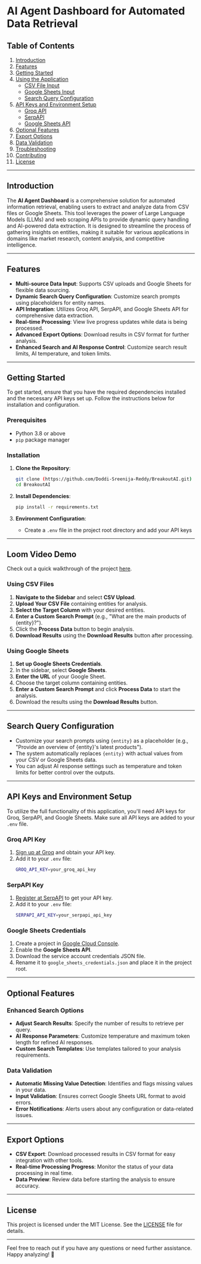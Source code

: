 # AI Agent Dashboard for Automated Data Retrieval

## Table of Contents
1. [Introduction](#introduction)
2. [Features](#features)
3. [Getting Started](#getting-started)
4. [Using the Application](#using-the-application)
   - [CSV File Input](#using-csv-files)
   - [Google Sheets Input](#using-google-sheets)
   - [Search Query Configuration](#search-query-configuration)
5. [API Keys and Environment Setup](#api-keys-and-environment-setup)
   - [Groq API](#groq-api-key)
   - [SerpAPI](#serpapi-key)
   - [Google Sheets API](#google-sheets-credentials)
6. [Optional Features](#optional-features)
7. [Export Options](#export-options)
8. [Data Validation](#data-validation)
9. [Troubleshooting](#troubleshooting)
10. [Contributing](#contributing)
11. [License](#license)

---

## Introduction

The **AI Agent Dashboard** is a comprehensive solution for automated information retrieval, enabling users to extract and analyze data from CSV files or Google Sheets. This tool leverages the power of Large Language Models (LLMs) and web scraping APIs to provide dynamic query handling and AI-powered data extraction. It is designed to streamline the process of gathering insights on entities, making it suitable for various applications in domains like market research, content analysis, and competitive intelligence.

---

## Features

- **Multi-source Data Input**: Supports CSV uploads and Google Sheets for flexible data sourcing.
- **Dynamic Search Query Configuration**: Customize search prompts using placeholders for entity names.
- **API Integration**: Utilizes Groq API, SerpAPI, and Google Sheets API for comprehensive data extraction.
- **Real-time Processing**: View live progress updates while data is being processed.
- **Advanced Export Options**: Download results in CSV format for further analysis.
- **Enhanced Search and AI Response Control**: Customize search result limits, AI temperature, and token limits.

---

## Getting Started

To get started, ensure that you have the required dependencies installed and the necessary API keys set up. Follow the instructions below for installation and configuration.

### Prerequisites

- Python 3.8 or above
- `pip` package manager

### Installation

1. **Clone the Repository**:
    ```bash
    git clone (https://github.com/Doddi-Sreenija-Reddy/BreakoutAI.git)
    cd BreakoutAI
    ```

2. **Install Dependencies**:
    ```bash
    pip install -r requirements.txt
    ```

3. **Environment Configuration**:
   - Create a `.env` file in the project root directory and add your API keys

---
## Loom Video Demo
Check out a quick walkthrough of the project [here]().

### Using CSV Files

1. **Navigate to the Sidebar** and select **CSV Upload**.
2. **Upload Your CSV File** containing entities for analysis.
3. **Select the Target Column** with your desired entities.
4. **Enter a Custom Search Prompt** (e.g., "What are the main products of {entity}?").
5. Click the **Process Data** button to begin analysis.
6. **Download Results** using the **Download Results** button after processing.

### Using Google Sheets

1. **Set up Google Sheets Credentials**.
2. In the sidebar, select **Google Sheets**.
3. **Enter the URL** of your Google Sheet.
4. Choose the target column containing entities.
5. **Enter a Custom Search Prompt** and click **Process Data** to start the analysis.
6. Download the results using the **Download Results** button.

---

## Search Query Configuration

- Customize your search prompts using `{entity}` as a placeholder (e.g., "Provide an overview of {entity}'s latest products").
- The system automatically replaces `{entity}` with actual values from your CSV or Google Sheets data.
- You can adjust AI response settings such as temperature and token limits for better control over the outputs.

---

## API Keys and Environment Setup

To utilize the full functionality of this application, you'll need API keys for Groq, SerpAPI, and Google Sheets. Make sure all API keys are added to your `.env` file.

### Groq API Key
1. [Sign up at Groq](https://groq.com) and obtain your API key.
2. Add it to your `.env` file:
    ```bash
    GROQ_API_KEY=your_groq_api_key
    ```

### SerpAPI Key
1. [Register at SerpAPI](https://serpapi.com) to get your API key.
2. Add it to your `.env` file:
    ```bash
    SERPAPI_API_KEY=your_serpapi_api_key
    ```

### Google Sheets Credentials
1. Create a project in [Google Cloud Console](https://console.cloud.google.com/).
2. Enable the **Google Sheets API**.
3. Download the service account credentials JSON file.
4. Rename it to `google_sheets_credentials.json` and place it in the project root.

---

## Optional Features

### Enhanced Search Options
- **Adjust Search Results**: Specify the number of results to retrieve per query.
- **AI Response Parameters**: Customize temperature and maximum token length for refined AI responses.
- **Custom Search Templates**: Use templates tailored to your analysis requirements.

### Data Validation
- **Automatic Missing Value Detection**: Identifies and flags missing values in your data.
- **Input Validation**: Ensures correct Google Sheets URL format to avoid errors.
- **Error Notifications**: Alerts users about any configuration or data-related issues.

---

## Export Options

- **CSV Export**: Download processed results in CSV format for easy integration with other tools.
- **Real-time Processing Progress**: Monitor the status of your data processing in real time.
- **Data Preview**: Review data before starting the analysis to ensure accuracy.

---

## License

This project is licensed under the MIT License. See the [LICENSE](LICENSE) file for details.

--- 

Feel free to reach out if you have any questions or need further assistance. Happy analyzing! 🚀
